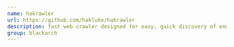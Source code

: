 ```yaml
---
name: hakrawler
url: https://github.com/hakluke/hakrawler
description: fast web crawler designed for easy, quick discovery of endpoints and assets within a web application. URL : https://github.com/hakluke/hakrawler Groups : blackarch blackarch-webapp blackarch-scanner
group: blackarch
---
```

